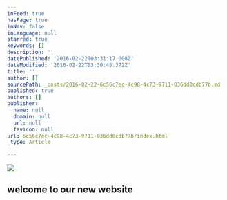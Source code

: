 ```yaml
---
inFeed: true
hasPage: true
inNav: false
inLanguage: null
starred: true
keywords: []
description: ''
datePublished: '2016-02-22T03:31:17.008Z'
dateModified: '2016-02-22T03:30:45.372Z'
title: ''
author: []
sourcePath: _posts/2016-02-22-6c56c7ec-4c98-4c73-9711-036dd0cdb77b.md
published: true
authors: []
publisher:
  name: null
  domain: null
  url: null
  favicon: null
url: 6c56c7ec-4c98-4c73-9711-036dd0cdb77b/index.html
_type: Article

---
```

![](https://the-grid-user-content.s3-us-west-2.amazonaws.com/4477e474-fb3d-4c9c-aa7d-260b3a43f471.jpg)

## welcome to our new website